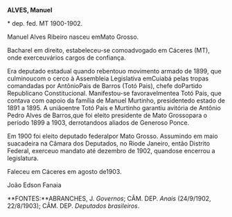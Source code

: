 **ALVES, Manuel**

\* dep. fed. MT 1900-1902.

Manuel Alves Ribeiro nasceu emMato Grosso.

Bacharel em direito, estabeleceu-se comoadvogado em Cáceres (MT), onde
exerceuvários cargos de confiança.

Era deputado estadual quando rebentouo movimento armado de 1899, que
culminoucom o cerco à Assembleia Legislativa emCuiabá pelas tropas
comandadas por AntônioPais de Barros (Totó Pais), chefe doPartido
Republicano Constitucional. Manifestou-se favoravelmentea Totó Pais, que
contava com oapoio da família de Manuel Murtinho, presidentedo estado de
1891 a 1895. A uniãoentre Totó Pais e Murtinho garantiu avitória de
Antônio Pedro Alves de Barros,que foi eleito presidente de Mato
Grossopara o período 1899 a 1903, derrotandoos aliados de Generoso
Ponce.

Em 1900 foi eleito deputado federalpor Mato Grosso. Assumindo em maio
suacadeira na Câmara dos Deputados, no Riode Janeiro, então Distrito
Federal, exerceuo mandato até dezembro de 1902, quandose encerrou a
legislatura.

Faleceu em Cáceres em agosto de1903.

João Edson Fanaia

**FONTES:**ABRANCHES, J. *Governos*; CÂM. DEP. *Anais* (24/9/1902,
22/8/1903); CÂM. DEP. *Deputados brasileiros*.
